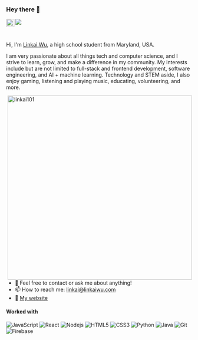 ### Hey there 👋
<a href="https://www.linkedin.com/in/linkaiwu/">
  <img align="left" alt="Linkai's LinkedIn" width="22px" src="https://raw.githubusercontent.com/peterthehan/peterthehan/master/assets/linkedin.svg" />
</a>

![](https://visitor-badge.glitch.me/badge?page_id=linkai101.linkai101)

<br />

Hi, I'm [Linkai Wu](https://linkaiwu.com/), a high school student from Maryland, USA.

I am very passionate about all things tech and computer science, and I strive to learn, grow, and make a difference in my community. My interests include but are not limited to full-stack and frontend development, software engineering, and AI + machine learning. Technology and STEM aside, I also enjoy gaming, listening and playing music, educating, volunteering, and more.

<img align="right" src="https://github-readme-stats.vercel.app/api?username=linkai101&show_icons=true&theme=buefy" alt="linkai101" width="500" mb="12px" />

- 💬 Feel free to contact or ask me about anything!
- 📫 How to reach me: [linkai@linkaiwu.com](mailto:linkai@linkaiwu.com)
- 📝 [My website](https://linkaiwu.com)

#### Worked with
![JavaScript](https://img.shields.io/badge/-JavaScript-black?style=flat-square&logo=javascript)
![React](https://img.shields.io/badge/-React-black?style=flat-square&logo=react)
![Nodejs](https://img.shields.io/badge/-Nodejs-black?style=flat-square&logo=Node.js)
![HTML5](https://img.shields.io/badge/-HTML5-E34F26?style=flat-square&logo=html5&logoColor=white)
![CSS3](https://img.shields.io/badge/-CSS3-1572B6?style=flat-square&logo=css3)
![Python](https://img.shields.io/badge/-Python-black?style=flat-square&logo=Python)
![Java](https://img.shields.io/badge/-java-E34A86?style=flat-square&logo=java)
![Git](https://img.shields.io/badge/-Git-black?style=flat-square&logo=git)
![Firebase](https://img.shields.io/badge/-Firebase-F5820D?style=flat-square&logo=Firebase)
